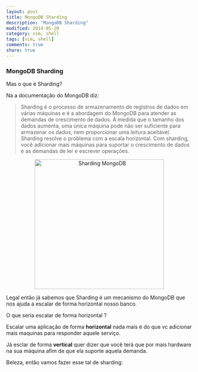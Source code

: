 ```yaml
---
layout: post
title: MongoDB Sharding
description: "MongoDB Sharding"
modified: 2014-05-20
category: vim, shell
tags: [vim, shell]
comments: true
share: true
---
```


### MongoDB Sharding

Mas o que é Sharding?

Na a documentação do MongoDB diz:

> Sharding é o processo de armazenamento de registros de dados em várias
máquinas e é a abordagem do MongoDB para atender as demandas de crescimento de dados.
À medida que o tamanho dos dados aumenta, uma única máquina pode não ser suficiente
para armazenar os dados, nem proporcionar uma leitura aceitável.
Sharding resolve o problema com a escala horizontal.
Com sharding, você adicionar mais máquinas para suportar o crescimento de dados
e as demandas de ler e escrever operações.

<p style="text-align: center;">
<img src="{{site.baseurl}}/img/posts/sharded-collection-mongodb.png" alt="Sharding MongoDB" style="height:350px;">
</p>


Legal então já sabemos que Sharding é um mecanismo do MongoDB que nos ajuda a escalar de forma horizontal nosso banco.

O que seria escalar de forma horizontal ?

Escalar uma aplicação de forma **horizontal** nada mais é do que vc adicionar mais maquinas para responder aquele serviço.

Já esclar de forma **vertical** quer dizer que você terá que por mais hardware na sua máquina afim de que ela suporte aquela demanda.

Beleza, então vamos fazer esse tal de sharding:
